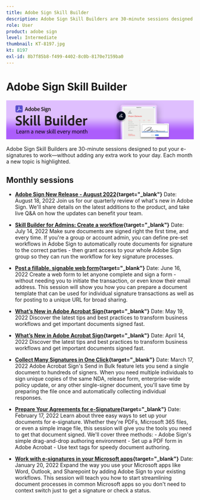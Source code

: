 ```yaml
---
title: Adobe Sign Skill Builder
description: Adobe Sign Skill Builders are 30-minute sessions designed to put your e-signatures to work—without adding any extra work to your day
role: User
product: adobe sign
level: Intermediate
thumbnail: KT-8197.jpg
kt: 8197
exl-id: 8b7f85b8-f499-4402-8c0b-8170e7159ba0
---
```

# Adobe Sign Skill Builder

![Skill Builder Banner](../assets/SB_Hero.png) 

Adobe Sign Skill Builders are 30-minute sessions designed to put your e-signatures to work—without adding any extra work to your day. Each month a new topic is highlighted.

## Monthly sessions

* **[Adobe Sign New Release - August 2022](https://adobe-sign-skill-builder.joinus.adobeevents.com/attendease/networking/experience/06d8a836-4b51-426b-913e-189b23a82bd6/8b777e11-0e6d-45a8-b954-bbff5c887efc){target="_blank"}**
Date: August 18, 2022
Join us for our quarterly review of what's new in Adobe Sign. We'll share details on the latest additions to the product, and take live Q&A on how the updates can benefit your team.

* **[Skill Builder for Admins: Create a workflow](https://adobe-sign-skill-builder.joinus.adobeevents.com/attendease/networking/experience/83926d76-9959-4657-8b0c-f312835b46f6/aa1c9b21-1b16-4890-9c24-26dc630c4a95){target="_blank"}**
Date: July 14, 2022
Make sure documents are signed right the first time, and every time. If you're a group or account admin, you can define pre-set workflows in Adobe Sign to automatically route documents for signature to the correct parties - then grant access to your whole Adobe Sign group so they can run the workflow for key signature processes.

* **[Post a fillable, signable web form](https://adobe-sign-skill-builder.joinus.adobeevents.com/attendease/networking/experience/4499bc28-9f26-4b68-88a6-3815ebdff7cf/337fa9d6-c9d3-4bcc-b6d8-9c7580b9be40){target="_blank"}**
Date: June 16, 2022
Create a web form to let anyone complete and sign a form - without needing you to initiate the transaction, or even know their email address. This session will show you how you can prepare a document template that can be used for individual signature transactions as well as for posting to a unique URL for broad sharing.

* **[What’s New in Adobe Acrobat Sign](https://adobe-sign-skill-builder.joinus.adobeevents.com/attendease/networking/experience/a51b7ffa-ccf1-41f7-a82c-27bf50d8eb5d/22ee6c72-b92e-43f8-9cc6-c177c9244fea){target="_blank"}**
Date: May 19, 2022
Discover the latest tips and best practices to transform business workflows and get important documents signed fast.

* **[What’s New in Adobe Acrobat Sign](https://adobe-sign-skill-builder.joinus.adobeevents.com/attendease/networking/experience/479894a1-131f-411d-b4c8-f699d72413bb/30619f65-b374-40db-85d1-0854dc48af0d){target="_blank"}**
Date: April 14, 2022
Discover the latest tips and best practices to transform business workflows and get important documents signed fast.

* **[Collect Many Signatures in One Click](https://adobe-sign-skill-builder.joinus.adobeevents.com/attendease/networking/experience/44e4b483-7d05-44b3-b7e7-b265c9b84d07/2736bed0-b416-4578-ac3f-a57491f22c26){target="_blank"}**
Date: March 17, 2022
Adobe Acrobat Sign's Send in Bulk feature lets you send a single document to hundreds of signers. When you need multiple individuals to sign unique copies of the same NDA, release form, enterprise-wide policy update, or any other single-signer document, you'll save time by preparing the file once and automatically collecting individual responses.

* **[Prepare Your Agreements for e-Signature](https://adobe-sign-skill-builder.joinus.adobeevents.com/attendease/networking/experience/9024b058-ade1-420f-87f0-68bd5f6d527a/cf8b172f-b9df-41ef-bfce-e6d4b0c3ddf4){target="_blank"}**
Date: February 17, 2022
Learn about three easy ways to set up your documents for e-signature. Whether they're PDFs, Microsoft 365 files, or even a simple image file, this session will give you the tools you need to get that document signed. We'll cover three methods: - Adobe Sign's simple drag-and-drop authoring environment - Set up a PDF form in Adobe Acrobat - Use text tags for speedy document authoring.

* **[Work with e-signatures in your Microsoft apps](https://adobe-sign-skill-builder.joinus.adobeevents.com/attendease/networking/experience/2dcd80a6-6335-4756-bbc8-3505fe99594b/866c4314-dc74-473b-9859-828801814e13){target="_blank"}**
Date: January 20, 2022
Expand the way you use your Microsoft apps like Word, Outlook, and Sharepoint by adding Adobe Sign to your existing workflows. This session will teach you how to start streamlining document processes in common Microsoft apps so you don't need to context switch just to get a signature or check a status.
